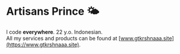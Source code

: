 # Artisans Prince 🌤️
I code **everywhere**. 22 y.o. Indonesian.   
All my services and products can be found at [www.gtkrshnaaa.site](https://www.gtkrshnaaa.site).  

